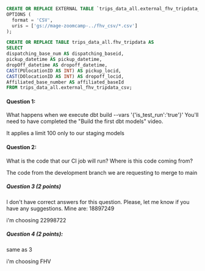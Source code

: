 ```sql
CREATE OR REPLACE EXTERNAL TABLE `trips_data_all.external_fhv_tripdata_csv`
OPTIONS (
  format = 'CSV',
  uris = ['gs://mage-zoomcamp-../fhv_csv/*.csv']
);

CREATE OR REPLACE TABLE trips_data_all.fhv_tripdata AS
SELECT
dispatching_base_num AS dispatching_baseid,
pickup_datetime AS pickup_datetime,
dropOff_datetime AS dropoff_datetime,
CAST(PUlocationID AS INT) AS pickup_locid,
CAST(DOlocationID AS INT) AS dropoff_locid,
Affiliated_base_number AS affiliated_baseId
FROM trips_data_all.external_fhv_tripdata_csv;
```


#### Question 1:

What happens when we execute dbt build --vars '{'is_test_run':'true'}' You'll need to have completed the "Build the first dbt models" video.

It applies a limit 100 only to our staging models

#### Question 2:

What is the code that our CI job will run? Where is this code coming from?

The code from the development branch we are requesting to merge to main

##### Question 3 (2 points)

I don't have correct answers for this question. Please, let me know if you have any suggestions. Mine are: 18897249

i'm choosing 22998722

##### Question 4 (2 points):
same as 3

i'm choosing FHV
